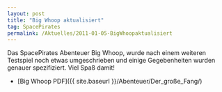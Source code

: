 ```yaml
---
layout: post
title: "Big Whoop aktualisiert"
tag: SpacePirates
permalink: /Aktuelles/2011-01-05-BigWhoopaktualisiert
---
```



Das SpacePirates Abenteuer Big Whoop, wurde nach einem weiteren Testspiel noch etwas umgeschrieben und einige Gegebenheiten wurden genauer spezifiziert. Viel Spaß damit!

- [Big Whoop PDF]({{ site.baseurl }}/Abenteuer/Der_große_Fang/)



